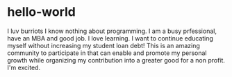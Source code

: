 # hello-world
I luv burriots
I know nothing about programming. I am a busy prfessional, have an MBA and good job. I love learning. I want to continue educating myself without increasing my student loan debt! This is an amazing community to participate in that can enable and promote my personal growth while organizing my contribution into a greater good for a non profit. I'm excited.

